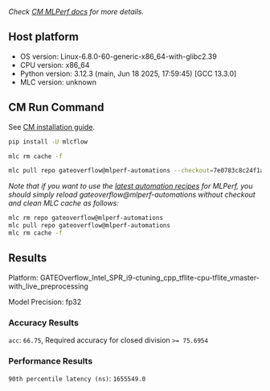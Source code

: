 *Check [CM MLPerf docs](https://docs.mlcommons.org/inference) for more details.*

## Host platform

* OS version: Linux-6.8.0-60-generic-x86_64-with-glibc2.39
* CPU version: x86_64
* Python version: 3.12.3 (main, Jun 18 2025, 17:59:45) [GCC 13.3.0]
* MLC version: unknown

## CM Run Command

See [CM installation guide](https://docs.mlcommons.org/inference/install/).

```bash
pip install -U mlcflow

mlc rm cache -f

mlc pull repo gateoverflow@mlperf-automations --checkout=7e0783c8c24f1ae2d809b6e7aa4d06292fea3efb


```
*Note that if you want to use the [latest automation recipes](https://docs.mlcommons.org/inference) for MLPerf,
 you should simply reload gateoverflow@mlperf-automations without checkout and clean MLC cache as follows:*

```bash
mlc rm repo gateoverflow@mlperf-automations
mlc pull repo gateoverflow@mlperf-automations
mlc rm cache -f

```

## Results

Platform: GATEOverflow_Intel_SPR_i9-ctuning_cpp_tflite-cpu-tflite_vmaster-with_live_preprocessing

Model Precision: fp32

### Accuracy Results 
`acc`: `66.75`, Required accuracy for closed division `>= 75.6954`

### Performance Results 
`90th percentile latency (ns)`: `1655549.0`
